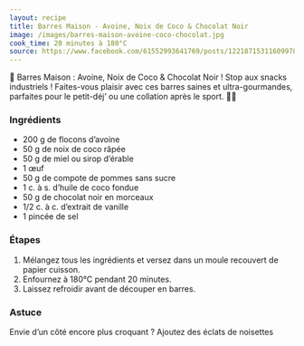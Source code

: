 ```yaml
---
layout: recipe
title: Barres Maison - Avoine, Noix de Coco & Chocolat Noir
image: /images/barres-maison-avoine-coco-chocolat.jpg
cook_time: 20 minutes à 180°C
source: https://www.facebook.com/61552993641769/posts/122187153116099788/
---
```


🥥 Barres Maison : Avoine, Noix de Coco & Chocolat Noir !
Stop aux snacks industriels ! Faites-vous plaisir avec ces barres saines et ultra-gourmandes, parfaites pour le petit-déj’ ou une collation après le sport. 🌱✨

### Ingrédients
- 200 g de flocons d’avoine
- 50 g de noix de coco râpée
- 50 g de miel ou sirop d’érable
- 1 œuf
- 50 g de compote de pommes sans sucre
- 1 c. à s. d’huile de coco fondue
- 50 g de chocolat noir en morceaux
- 1/2 c. à c. d’extrait de vanille
- 1 pincée de sel

### Étapes
1. Mélangez tous les ingrédients et versez dans un moule recouvert de papier cuisson.
2. Enfournez à 180°C pendant 20 minutes.
3. Laissez refroidir avant de découper en barres.

### Astuce
Envie d’un côté encore plus croquant ? Ajoutez des éclats de noisettes